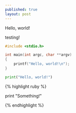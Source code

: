 ```yaml
---
published: true
layout: post
---
```


Hello, world!

testing!

~~~ c
#include <stdio.h>

int main(int argc, char **argv)
{
    printf("Hello, world!\n");
}
~~~

~~~ python
print("Hello, world!")
~~~

{% highlight ruby %}

print "Something!"

{% endhighlight %}